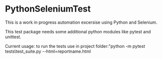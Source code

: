 # PythonSeleniumTest

This is a work in progress automation excersise using Python and Selenium.

This test package needs some additional python modules like pytest and unittest.

Current usage: to run the tests use in project folder:"python -m pytest tests\test_suite.py --html=reportname.html
